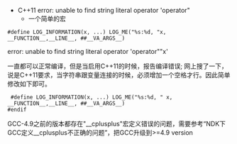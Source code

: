 + C++11 error: unable to find string literal operator 'operator"
    - 一个简单的宏
```
#define LOG_INFORMATION(x, ...) LOG_ME("%s:%d, "x, __FUNCTION__,__LINE__, ##__VA_ARGS__)
```

error: unable to find string literal operator 'operator""x'

一直都可以正常编译，但是当启用C++11的时候，报告编译错误;
网上搜了一下，说是C++11要求，当字符串跟变量连接的时候，必须增加一个空格才行。因此简单修改如下即可。
```
 #define LOG_INFORMATION(x, ...) LOG_ME("%s:%d, " x, __FUNCTION__,__LINE__, ##__VA_ARGS__)
#endif
```
GCC-4.9之前的版本都存在"__cplusplus"宏定义错误的问题，需要参考“NDK下GCC定义__cplusplus不正确的问题”，把GCC升级到>=4.9 version